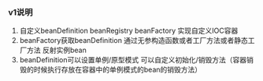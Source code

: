 ### v1说明
1. 自定义beanDefinition beanRegistry beanFactory 实现自定义IOC容器
2. beanFactory获取beanDefinition 通过无参构造函数或者工厂方法或者静态工厂方法 反射实例bean
3. beanDefinition可以设置单例/原型模式 可以自定义初始化/销毁方法（容器销毁的时候执行存放在容器中的单例模式的bean的销毁方法）